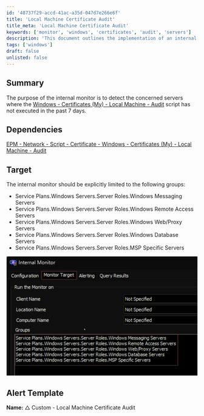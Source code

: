 ```yaml
---
id: '48737f29-accd-41ac-a35d-047d7e266e6f'
title: 'Local Machine Certificate Audit'
title_meta: 'Local Machine Certificate Audit'
keywords: ['monitor', 'windows', 'certificates', 'audit', 'servers']
description: 'This document outlines the implementation of an internal monitor designed to detect servers where the Windows Certificates (My) Local Machine Audit script has not been executed in the past week. It specifies the dependencies and target groups for effective monitoring.'
tags: ['windows']
draft: false
unlisted: false
---
```


## Summary

The purpose of the internal monitor is to detect the concerned servers where the [Windows - Certificates (My) - Local Machine - Audit](<../scripts/Windows - Certificates (My) - Local Machine - Audit.md>) script has not executed in the past 7 days.

## Dependencies

[EPM - Network - Script - Certificate - Windows - Certificates (My) - Local Machine - Audit](<../scripts/Windows - Certificates (My) - Local Machine - Audit.md>)

## Target

The internal monitor should be explicitly limited to the following groups:

- Service Plans.Windows Servers.Server Roles.Windows Messaging Servers
- Service Plans.Windows Servers.Server Roles.Windows Remote Access Servers
- Service Plans.Windows Servers.Server Roles.Windows Web/Proxy Servers
- Service Plans.Windows Servers.Server Roles.Windows Database Servers
- Service Plans.Windows Servers.Server Roles.MSP Specific Servers

![Image](../../../static/img/Local-Machine-Certificate-Audit/image_1.png)

## Alert Template

**Name:** △ Custom - Local Machine Certificate Audit
